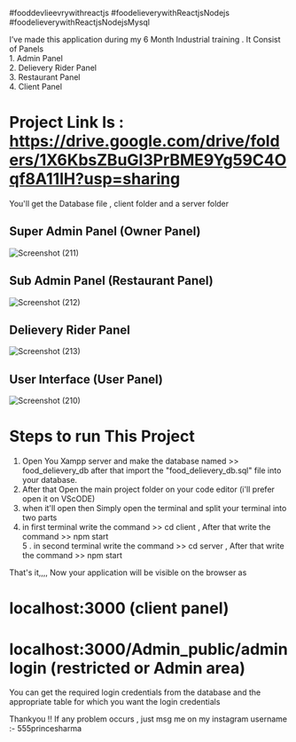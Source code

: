 #fooddevlieevrywithreactjs #foodelieverywithReactjsNodejs #foodelieverywithReactjsNodejsMysql

I’ve made this application during my 6 
                Month Industrial training . It Consist of 
                Panels <br/>
                1. Admin Panel  <br/>
                2. Delievery Rider Panel  <br/>
                3. Restaurant Panel  <br/>
                4. Client Panel

# Project Link Is :  https://drive.google.com/drive/folders/1X6KbsZBuGI3PrBME9Yg59C4Oqf8A11lH?usp=sharing

You'll get the Database file , client folder and a server folder 

## Super Admin Panel (Owner Panel)

![Screenshot (211)](https://user-images.githubusercontent.com/107019903/207792045-d5e9614d-0078-4dd9-98a0-0020ad6cc565.png)

## Sub Admin Panel (Restaurant Panel)

![Screenshot (212)](https://user-images.githubusercontent.com/107019903/207792128-fb21092c-adbf-41da-8cea-bff52f1746c9.png)

## Delievery Rider Panel 

![Screenshot (213)](https://user-images.githubusercontent.com/107019903/207792234-66c775c6-75db-4cba-b9ab-037fc5c418be.png)

## User Interface (User Panel)

![Screenshot (210)](https://user-images.githubusercontent.com/107019903/207792381-0c3f4b90-6376-4d72-90fe-f73ec0f89f80.png)


# Steps to run This Project 

1. Open You Xampp server and make the database named >> food_delievery_db 
    after that import the "food_delievery_db.sql" file into your database.
2. After that Open the main project folder on your code editor (i'll prefer open it on VScODE)
3. when it'll open then Simply open the terminal and split your terminal into two parts 
4. in first terminal write the command >> cd client 
     , After that write the command >> npm start
      <br />
5 . in second terminal write the command >> cd server
     , After that write the command >> npm start
      
That's it,,,, Now your application will be visible on the browser as
# localhost:3000    (client panel)
# localhost:3000/Admin_public/adminlogin  (restricted or Admin area)

You can get the required login credentials from the database and the appropriate table for which you want the login credentials

Thankyou !!
If any problem occurs , just msg me on my instagram username :- 555princesharma

